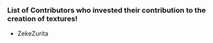 ### List of Contributors who invested their contribution to the creation of textures! ###

* ZekeZurita
